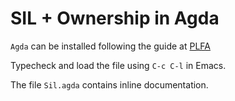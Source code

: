 # SIL + Ownership in Agda

`Agda` can be installed following the guide at 
[PLFA](https://plfa.github.io/GettingStarted/)

Typecheck and load the file using `C-c C-l` in Emacs.

The file `Sil.agda` contains inline documentation.
